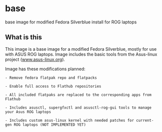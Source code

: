 # base
base image for modified Fedora Silverblue install for ROG laptops


## What is this
This image is a base image for a modified Fedora Silverblue, mostly for use with ASUS ROG laptops. Image includes the basic tools from the Asus-linux project (www.asus-linux.org).

Image has these modifications planned:

    - Remove fedora flatpak repo and flatpacks

    - Enable full access to Flathub repositories

    - All included flatpaks are replaced to the corresponding apps from Flathub

    - Includes asusctl, supergfxctl and asusctl-rog-gui tools to manage your Asus ROG laptops

    - Includes custom asus-linux kernel with needed patches for current-gen ROG laptops (NOT IMPLEMENTED YET)
    